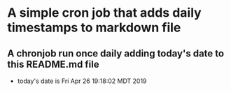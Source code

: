 A simple cron job that adds daily timestamps to markdown file
============================================================
## A chronjob run once daily adding today's date to this README.md file
* today's date is Fri Apr 26 19:18:02 MDT 2019
